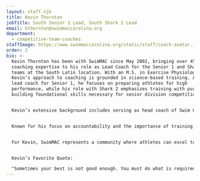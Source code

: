 ```yaml
---
layout: staff.njk
title: Kevin Thornton
jobTitle: South Senior 1 Lead, South Shark 2 Lead
email: kthornton@swimmaccarolina.org
department:
  - competitive-team-coaches
staffImage: https://www.swimmaccarolina.org/static/staff/coach-avatar.jpg
order: 2
bio: >-
  Kevin Thornton has been with SwimMAC since May 2002, bringing over 45 years of
  coaching expertise to his role as Lead Coach for the Senior 1 and Shark 2
  teams at the South Latin location. With an M.S. in Exercise Physiology,
  Kevin’s approach to coaching is grounded in science-based training. As the
  lead coach for Senior 1, he focuses on preparing athletes for high
  performance, while his role with Shark 2 emphasizes training with purpose and
  building foundational skills necessary for senior division competition.


  Kevin’s extensive background includes serving as head coach of Swim GSA from 1999 to 2002, membership in the North Carolina LSC, and contributing to U.S. Swimming's National Meets Committee. His accomplishments in the swimming world have earned him Hall of Fame inductions in Rhode Island and at Brown University, and he was also named a National U.S. Swimming Coach from 1994 to 1998.


  Known for his focus on accountability and the importance of training versus survival, Kevin’s coaching philosophy is built around the idea of racing as the heart of the sport. At SwimMAC, his goal is to push athletes to strive for perfection, preparing them to excel at the next level, whether it’s high-performance training or college swimming. Kevin finds inspiration in great coaches like Jon Urbanchek, and he’s driven by a commitment to helping youth athletes reach their best, at any level they are willing to commit to.


  For Kevin, SwimMAC represents a community where athletes can excel to be their best in all areas. One of his proudest SwimMAC moments came in his early months, realizing SwimMAC Carolina held the number one club status in the nation for Short Course, Long Course, Swim-A-Thon, and Academic All-Americans, a title maintained for three years running.


  Kevin’s Favorite Quote:

  "Sometimes your best is not good enough. You must do what is required." — Winston Churchill
---
```

